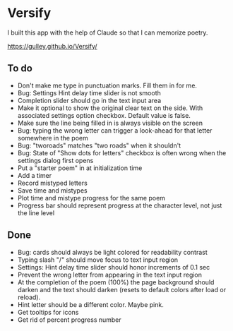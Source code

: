 # Versify 

I built this app with the help of Claude so that I can memorize poetry.

https://gulley.github.io/Versify/

## To do
- Don't make me type in punctuation marks. Fill them in for me. 
- Bug: Settings Hint delay time slider is not smooth
- Completion slider should go in the text input area
- Make it optional to show the original clear text on the side. With associated settings option checkbox. Default value is false.
- Make sure the line being filled in is always visible on the screen
- Bug: typing the wrong letter can trigger a look-ahead for that letter somewhere in the poem
- Bug: "tworoads" matches "two roads" when it shouldn't
- Bug: State of "Show dots for letters" checkbox is often wrong when the settings dialog first opens
- Put a "starter poem" in at initialization time
- Add a timer
- Record mistyped letters
- Save time and mistypes
- Plot time and mistype progress for the same poem
- Progress bar should represent progress at the character level, not just the line level

## Done
- Bug: cards should always be light colored for readability contrast
- Typing slash "/" should move focus to text input region
- Settings: Hint delay time slider should honor increments of 0.1 sec
- Prevent the wrong letter from appearing in the text input region
- At the completion of the poem (100%) the page background should darken and the text should darken (resets to default colors after load or reload).
- Hint letter should be a different color. Maybe pink.
- Get tooltips for icons
- Get rid of percent progress number